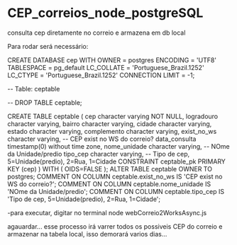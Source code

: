 # CEP_correios_node_postgreSQL
consulta cep diretamente no correio e armazena em db local



Para rodar será necessário:

CREATE DATABASE cep
  WITH OWNER = postgres
       ENCODING = 'UTF8'
       TABLESPACE = pg_default
       LC_COLLATE = 'Portuguese_Brazil.1252'
       LC_CTYPE = 'Portuguese_Brazil.1252'
       CONNECTION LIMIT = -1;


-- Table: ceptable

-- DROP TABLE ceptable;

CREATE TABLE ceptable
(
  cep character varying NOT NULL,
  logradouro character varying,
  bairro character varying,
  cidade character varying,
  estado character varying,
  complemento character varying,
  exist_no_ws character varying, -- CEP exist no WS do correio?
  data_consulta timestamp(0) without time zone,
  nome_unidade character varying, -- NOme da Unidade/predio
  tipo_cep character varying, -- Tipo de cep, 5=Unidade(predio), 2=Rua, 1=Cidade
  CONSTRAINT ceptable_pk PRIMARY KEY (cep)
)
WITH (
  OIDS=FALSE
);
ALTER TABLE ceptable
  OWNER TO postgres;
COMMENT ON COLUMN ceptable.exist_no_ws IS 'CEP exist no WS do correio?';
COMMENT ON COLUMN ceptable.nome_unidade IS 'NOme da Unidade/predio';
COMMENT ON COLUMN ceptable.tipo_cep IS 'Tipo de cep, 5=Unidade(predio), 2=Rua, 1=Cidade';



-para executar, digitar no terminal 
node webCorreio2WorksAsync.js

agauardar... esse processo irá varrer todos os possiveis CEP do correio e armazenar na tabela local, isso demorará varios dias...

